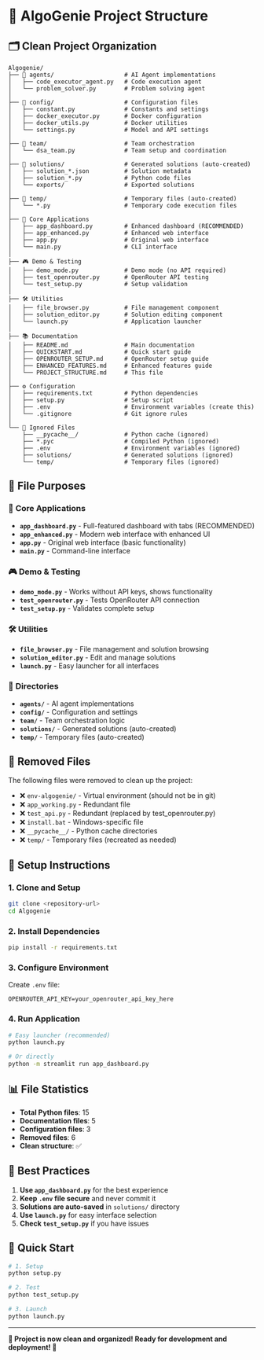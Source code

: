# 📁 AlgoGenie Project Structure

## 🗂️ Clean Project Organization

```
Algogenie/
├── 📁 agents/                    # AI Agent implementations
│   ├── code_executor_agent.py   # Code execution agent
│   └── problem_solver.py        # Problem solving agent
│
├── 📁 config/                    # Configuration files
│   ├── constant.py              # Constants and settings
│   ├── docker_executor.py       # Docker configuration
│   ├── docker_utils.py          # Docker utilities
│   └── settings.py              # Model and API settings
│
├── 📁 team/                      # Team orchestration
│   └── dsa_team.py              # Team setup and coordination
│
├── 📁 solutions/                 # Generated solutions (auto-created)
│   ├── solution_*.json          # Solution metadata
│   ├── solution_*.py            # Python code files
│   └── exports/                 # Exported solutions
│
├── 📁 temp/                      # Temporary files (auto-created)
│   └── *.py                     # Temporary code execution files
│
├── 🚀 Core Applications
│   ├── app_dashboard.py         # Enhanced dashboard (RECOMMENDED)
│   ├── app_enhanced.py          # Enhanced web interface
│   ├── app.py                   # Original web interface
│   └── main.py                  # CLI interface
│
├── 🎮 Demo & Testing
│   ├── demo_mode.py             # Demo mode (no API required)
│   ├── test_openrouter.py       # OpenRouter API testing
│   └── test_setup.py            # Setup validation
│
├── 🛠️ Utilities
│   ├── file_browser.py          # File management component
│   ├── solution_editor.py       # Solution editing component
│   └── launch.py                # Application launcher
│
├── 📚 Documentation
│   ├── README.md                # Main documentation
│   ├── QUICKSTART.md            # Quick start guide
│   ├── OPENROUTER_SETUP.md      # OpenRouter setup guide
│   ├── ENHANCED_FEATURES.md     # Enhanced features guide
│   └── PROJECT_STRUCTURE.md     # This file
│
├── ⚙️ Configuration
│   ├── requirements.txt         # Python dependencies
│   ├── setup.py                 # Setup script
│   ├── .env                     # Environment variables (create this)
│   └── .gitignore               # Git ignore rules
│
└── 🚫 Ignored Files
    ├── __pycache__/             # Python cache (ignored)
    ├── *.pyc                    # Compiled Python (ignored)
    ├── .env                     # Environment variables (ignored)
    ├── solutions/               # Generated solutions (ignored)
    └── temp/                    # Temporary files (ignored)
```

## 🎯 File Purposes

### 🚀 **Core Applications**
- **`app_dashboard.py`** - Full-featured dashboard with tabs (RECOMMENDED)
- **`app_enhanced.py`** - Modern web interface with enhanced UI
- **`app.py`** - Original web interface (basic functionality)
- **`main.py`** - Command-line interface

### 🎮 **Demo & Testing**
- **`demo_mode.py`** - Works without API keys, shows functionality
- **`test_openrouter.py`** - Tests OpenRouter API connection
- **`test_setup.py`** - Validates complete setup

### 🛠️ **Utilities**
- **`file_browser.py`** - File management and solution browsing
- **`solution_editor.py`** - Edit and manage solutions
- **`launch.py`** - Easy launcher for all interfaces

### 📁 **Directories**
- **`agents/`** - AI agent implementations
- **`config/`** - Configuration and settings
- **`team/`** - Team orchestration logic
- **`solutions/`** - Generated solutions (auto-created)
- **`temp/`** - Temporary files (auto-created)

## 🚫 **Removed Files**
The following files were removed to clean up the project:
- ❌ `env-algogenie/` - Virtual environment (should not be in git)
- ❌ `app_working.py` - Redundant file
- ❌ `test_api.py` - Redundant (replaced by test_openrouter.py)
- ❌ `install.bat` - Windows-specific file
- ❌ `__pycache__/` - Python cache directories
- ❌ `temp/` - Temporary files (recreated as needed)

## 🔧 **Setup Instructions**

### 1. **Clone and Setup**
```bash
git clone <repository-url>
cd Algogenie
```

### 2. **Install Dependencies**
```bash
pip install -r requirements.txt
```

### 3. **Configure Environment**
Create `.env` file:
```env
OPENROUTER_API_KEY=your_openrouter_api_key_here
```

### 4. **Run Application**
```bash
# Easy launcher (recommended)
python launch.py

# Or directly
python -m streamlit run app_dashboard.py
```

## 📊 **File Statistics**
- **Total Python files**: 15
- **Documentation files**: 5
- **Configuration files**: 3
- **Removed files**: 6
- **Clean structure**: ✅

## 🎯 **Best Practices**
1. **Use `app_dashboard.py`** for the best experience
2. **Keep `.env` file secure** and never commit it
3. **Solutions are auto-saved** in `solutions/` directory
4. **Use `launch.py`** for easy interface selection
5. **Check `test_setup.py`** if you have issues

## 🚀 **Quick Start**
```bash
# 1. Setup
python setup.py

# 2. Test
python test_setup.py

# 3. Launch
python launch.py
```

---
**🎉 Project is now clean and organized! Ready for development and deployment! 🚀**
